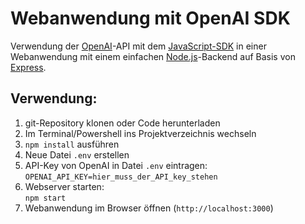 # Webanwendung mit OpenAI SDK

Verwendung der [OpenAI](https://openai.com/)-API mit dem
[JavaScript-SDK](https://platform.openai.com/docs/libraries/typescript-javascript-library) in einer Webanwendung mit einem einfachen [Node.js](https://nodejs.org)-Backend auf Basis von [Express](https://expressjs.com).

## Verwendung:

1. git-Repository klonen oder Code herunterladen
1. Im Terminal/Powershell ins Projektverzeichnis wechseln
1. `npm install` ausführen
1. Neue Datei `.env` erstellen
1. API-Key von OpenAI in Datei `.env` eintragen: \
   `OPENAI_API_KEY=hier_muss_der_API_key_stehen`
1. Webserver starten: \
   `npm start`
1. Webanwendung im Browser öffnen (`http://localhost:3000`)
